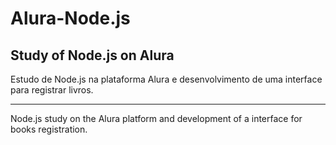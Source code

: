 # Alura-Node.js
## Study of Node.js on Alura

Estudo de Node.js na plataforma Alura e desenvolvimento de uma interface para registrar livros.

-------------------------------

Node.js study on the Alura platform and development of a interface for books registration.
